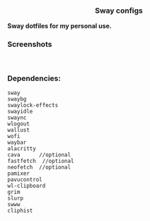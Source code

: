 <div align="center">
  
  ### Sway configs
</div>

**Sway dotfiles for my personal use.**

### Screenshots

<p align="center">

  <img href="https://raw.githubusercontent.com/TanshenH/dotfiles-sway/refs/heads/master/Screenshots/Screenshots/example.png" width="49%" /> 
  <img href="https://github.com/TanshenH/dotfiles-sway/blob/master/Screenshots/Screenshots/pic1.png" width="49%" />
  
</p>

### Dependencies: 

```
sway
swaybg
swaylock-effects
swayidle
swaync
wlogout
wallust
wofi
waybar
alacritty
cava      //optional
fastfetch  //optional
neofetch  //optional 
pamixer
pavucontrol
wl-clipboard
grim
slurp
swww
cliphist
```
